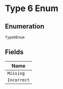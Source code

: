 
# Type 6 Enum

## Enumeration

`Type6Enum`

## Fields

| Name |
|  --- |
| `Missing` |
| `Incorrect` |

